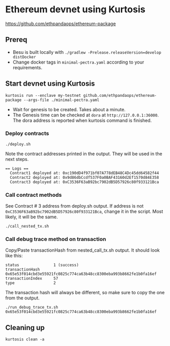 # Ethereum devnet using Kurtosis
https://github.com/ethpandaops/ethereum-package

## Prereq
- Besu is built locally with `./gradlew -Prelease.releaseVersion=develop distDocker`
- Change docker tags in `minimal-pectra.yaml` according to your requirements.

## Start devnet using Kurtosis

```shell
kurtosis run --enclave my-testnet github.com/ethpandaops/ethereum-package --args-file ./minimal-pectra.yaml
```

- Wait for genesis to be created. Takes about a minute.
- The Genesis time can be checked at `dora` at `http://127.0.0.1:36000`. The dora address is reported when kurtosis 
command is finished.

### Deploy contracts

```shell
./deploy.sh
```

Note the contract addresses printed in the output. They will be used in the next steps.

```shell
== Logs ==
  Contract1 deployed at: 0xc190dD4f971bf07A778dEB48C4Dc45dd64582f44
  Contract2 deployed at: 0x9d86dbCcdf537F0a0BAF43160d2Ef1570d84E358
  Contract3 deployed at: 0xC3536F63aB92bc7902dB5D57926c80f933121Bca
```

### Call contract methods

See Contract # 3 address from deploy.sh output. If address is not `0xC3536F63aB92bc7902dB5D57926c80f933121Bca`, change 
it in the script. Most likely, it will be the same.

```shell
./call_nested_tx.sh
```

### Call debug trace method on transaction

Copy/Paste transactionHash from nested_call_tx.sh output. It should look like this:
```shell
status               1 (success)
transactionHash      0x65e53f014cbd3e55921fc0825c774ca63b48cc8300eba993b8662fe1b0fa16ef
transactionIndex     57
type                 2
```
The transaction hash will always be different, so make sure to copy the one from the output.
```shell
./run_debug_trace_tx.sh 0x65e53f014cbd3e55921fc0825c774ca63b48cc8300eba993b8662fe1b0fa16ef
```

## Cleaning up
```shell
kurtosis clean -a
```
